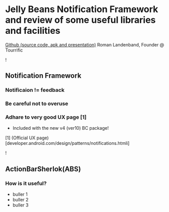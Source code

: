 Jelly Beans Notification Framework and review of some useful libraries and facilities
===
[Github (source code, apk and presentation)](https://github.com/romansky/androidtalk0812)
Roman Landenband, Founder @ Tourrific

!

Notification Framework
---

### Notificaion != feedback
### Be careful not to overuse
### Adhare to very good UX page [1]

* Included with the new v4 (ver10) BC package!

[1] (Official UX page)[developer.android.com/design/patterns/notifications.htmli]

!

ActionBarSherlok(ABS)
---

### How is it useful?

* buller 1
* buller 2
* buller 3